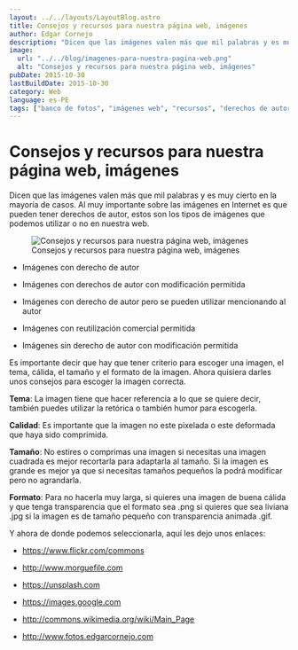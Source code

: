 ```yaml
---
layout: ../../layouts/LayoutBlog.astro
title: Consejos y recursos para nuestra página web, imágenes
author: Edgar Cornejo
description: "Dicen que las imágenes valen más que mil palabras y es muy cierto en la mayoría de casos. Al muy importante sobre las imágenes en Internet es que pueden tener derechos de autor, estos son los tipos de imágenes que podemos utilizar o no en nuestra web."
image:
  url: "../../blog/imagenes-para-nuestra-pagina-web.png"
  alt: "Consejos y recursos para nuestra página web, imágenes"
pubDate: 2015-10-30
lastBuildDate: 2015-10-30
category: Web
language: es-PE
tags: ["banco de fotos", "imágenes web", "recursos", "derechos de autor"]
---
```


# Consejos y recursos para nuestra página web, imágenes

Dicen que las imágenes valen más que mil palabras y es muy cierto en la mayoría de casos. Al muy importante sobre las imágenes en Internet es que pueden tener derechos de autor, estos son los tipos de imágenes que podemos utilizar o no en nuestra web.

<figure>
  <img src="../../blog/imagenes-para-nuestra-pagina-web.png" alt="Consejos y recursos para nuestra página web, imágenes"/>
  <figcaption>Consejos y recursos para nuestra página web, imágenes</figcaption>
</figure>

- Imágenes con derecho de autor

- Imágenes con derechos de autor con modificación permitida

- Imágenes con derecho de autor pero se pueden utilizar mencionando al autor

- Imágenes con reutilización comercial permitida

- Imágenes sin derecho de autor con modificación permitida

Es importante decir que hay que tener criterio para escoger una imagen, el tema, cálida, el tamaño y el formato de la imagen. Ahora quisiera darles unos consejos para escoger la imagen correcta.

**Tema**: La imagen tiene que hacer referencia a lo que se quiere decir, también puedes utilizar la retórica o también humor para escogerla.

**Calidad**: Es importante que la imagen no este pixelada o este deformada que haya sido comprimida.

**Tamaño**: No estires o comprimas una imagen si necesitas una imagen cuadrada es mejor recortarla para adaptarla al tamaño. Si la imagen es grande es mejor ya que si necesitas tamaños pequeños la podrá modificar pero no agrandarla.

**Formato**: Para no hacerla muy larga, si quieres una imagen de buena cálida y que tenga transparencia que el formato sea .png si quieres que sea liviana .jpg si la imagen es de tamaño pequeño con transparencia animada .gif.

Y ahora de donde podemos seleccionarla, aquí les dejo unos enlaces:

- <https://www.flickr.com/commons>

- <http://www.morguefile.com>

- <https://unsplash.com>

- <https://images.google.com>

- <http://commons.wikimedia.org/wiki/Main_Page>

- <http://www.fotos.edgarcornejo.com>